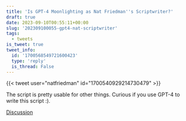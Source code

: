 ```yaml
---
title: 'Is GPT-4 Moonlighting as Nat Friedman''s Scriptwriter?'
draft: true
date: 2023-09-10T00:55:11+00:00
slug: '202309100055-gpt4-nat-scriptwriter'
tags:
  - tweets
is_tweet: true
tweet_info:
  id: '1700568549721600423'
  type: 'reply'
  is_thread: False
---
```




{{< tweet user="natfriedman" id="1700540929214730479" >}}

The script is pretty usable for other things. Curious if you use GPT-4 to write this script :).

[Discussion](https://x.com/sytelus/status/1700568549721600423)

